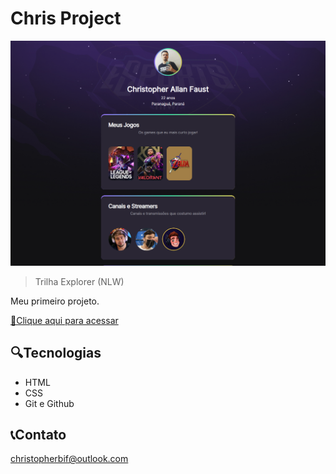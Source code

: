 # Chris Project

![preview](./.github/preview.png)

> Trilha Explorer (NLW)

Meu primeiro projeto.

[🔗Clique aqui para acessar](https://sakamotoca.github.io/Project/)

## 🔍Tecnologias

- HTML
- CSS
- Git e Github

## 📞Contato

christopherbif@outlook.com